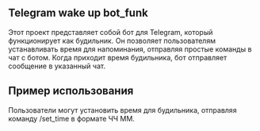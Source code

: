 ## Telegram wake up bot_funk
Этот проект представляет собой бот для Telegram, который функционирует как будильник. Он позволяет пользователям устанавливать время для напоминания, отправляя простые команды в чат с ботом. Когда приходит время будильника, бот отправляет сообщение в указанный чат.

## Пример использования
Пользователи могут установить время для будильника, отправляя команду /set_time в формате ЧЧ ММ.
